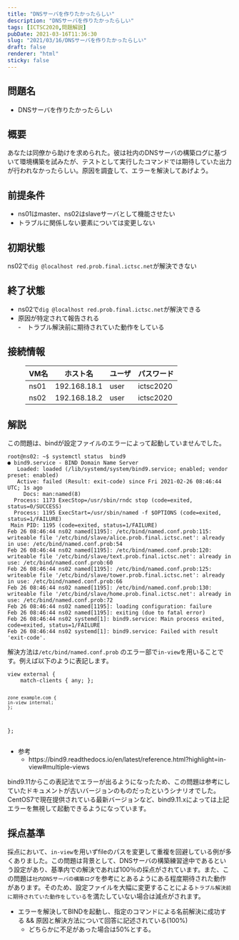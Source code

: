 ```yaml
---
title: "DNSサーバを作りたかったらしい"
description: "DNSサーバを作りたかったらしい"
tags: [ICTSC2020,問題解説]
pubDate: 2021-03-16T11:36:30
slug: "2021/03/16/DNSサーバを作りたかったらしい"
draft: false
renderer: "html"
sticky: false
---
```



<h2>問題名</h2>



<ul><li>DNSサーバを作りたかったらしい</li></ul>



<h2>概要</h2>



<p>あなたは同僚から助けを求められた。彼は社内のDNSサーバの構築ログに基づいて環境構築を試みたが、テストとして実行したコマンドでは期待していた出力が行われなかったらしい。原因を調査して、エラーを解決してあげよう。</p>



<h2>前提条件</h2>



<ul><li>ns01はmaster、ns02はslaveサーバとして機能させたい</li><li>トラブルに関係しない要素については変更しない</li></ul>



<h2>初期状態</h2>



<p>ns02で<code>dig @localhost red.prob.final.ictsc.net</code>が解決できない</p>



<h2>終了状態</h2>



<ul><li>ns02で<code>dig @localhost red.prob.final.ictsc.net</code>が解決できる</li><li>原因が特定されて報告される<br>
-　トラブル解決前に期待されていた動作をしている</li></ul>



<h2>接続情報</h2>



<figure class="wp-block-table"><table class=""><thead><tr><th>VM名</th><th>ホスト名</th><th>ユーザ</th><th>パスワード</th></tr></thead><tbody><tr><td>ns01</td><td>192.168.18.1</td><td>user</td><td>ictsc2020</td></tr><tr><td>ns02</td><td>192.168.18.2</td><td>user</td><td>ictsc2020</td></tr></tbody></table></figure>



<h2>解説</h2>



<p>この問題は、bindが設定ファイルのエラーによって起動していませんでした。</p>


<div class="wp-block-syntaxhighlighter-code "><pre><code>root@ns02: ~$ systemctl status  bind9
● bind9.service - BIND Domain Name Server
   Loaded: loaded (/lib/systemd/system/bind9.service; enabled; vendor preset: enabled)
   Active: failed (Result: exit-code) since Fri 2021-02-26 08:46:44 UTC; 1s ago
     Docs: man:named(8)
  Process: 1173 ExecStop=/usr/sbin/rndc stop (code=exited, status=0/SUCCESS)
  Process: 1195 ExecStart=/usr/sbin/named -f $OPTIONS (code=exited, status=1/FAILURE)
 Main PID: 1195 (code=exited, status=1/FAILURE)
Feb 26 08:46:44 ns02 named&#91;1195]: /etc/bind/named.conf.prob:115: writeable file '/etc/bind/slave/alice.prob.final.ictsc.net': already in use: /etc/bind/named.conf.prob:54
Feb 26 08:46:44 ns02 named&#91;1195]: /etc/bind/named.conf.prob:120: writeable file '/etc/bind/slave/text.prob.final.ictsc.net': already in use: /etc/bind/named.conf.prob:60
Feb 26 08:46:44 ns02 named&#91;1195]: /etc/bind/named.conf.prob:125: writeable file '/etc/bind/slave/tower.prob.final.ictsc.net': already in use: /etc/bind/named.conf.prob:66
Feb 26 08:46:44 ns02 named&#91;1195]: /etc/bind/named.conf.prob:130: writeable file '/etc/bind/slave/home.prob.final.ictsc.net': already in use: /etc/bind/named.conf.prob:72
Feb 26 08:46:44 ns02 named&#91;1195]: loading configuration: failure
Feb 26 08:46:44 ns02 named&#91;1195]: exiting (due to fatal error)
Feb 26 08:46:44 ns02 systemd&#91;1]: bind9.service: Main process exited, code=exited, status=1/FAILURE
Feb 26 08:46:44 ns02 systemd&#91;1]: bind9.service: Failed with result 'exit-code'.</code></pre></div>


<p>解決方法は<code>/etc/bind/named.conf.prob</code> のエラー部で<code>in-view</code>を用いることです。例えば以下のように表記します。</p>


<div class="wp-block-syntaxhighlighter-code "><pre><code>view external {
    match-clients { any; };

    zone example.com {
    in-view internal;
    };
};</code></pre></div>


<ul><li>参考<ul><li>https://bind9.readthedocs.io/en/latest/reference.html?highlight=in-view#multiple-views</li></ul></li></ul>



<p>bind9.11からこの表記法でエラーが出るようになったため、この問題は参考にしていたドキュメントが古いバージョンのものだったというシナリオでした。<br>
CentOS7で現在提供されている最新バージョンなど、bind9.11.xによっては上記エラーを無視して起動できるようになっています。</p>



<h2>採点基準</h2>



<p>採点において、<code>in-view</code>を用いずfileのパスを変更して重複を回避している例が多くありました。この問題は背景として、DNSサーバの構築練習途中であるという設定があり、基準内での解決であれば100％の採点がされています。また、この問題は<code>社内DNSサーバの構築ログ</code>を参考にとあるようにある程度期待された動作があります。そのため、設定ファイルを大幅に変更することによる<code>トラブル解決前に期待されていた動作をしている</code>を満たしていない場合は減点がされます。</p>



<ul><li>エラーを解決してBINDを起動し、指定のコマンドによる名前解決に成功する &amp;&amp; 原因と解決方法について回答に記述されている(100%)<ul><li>どちらかに不足があった場合は50%とする。</li></ul></li></ul>



<p></p>
